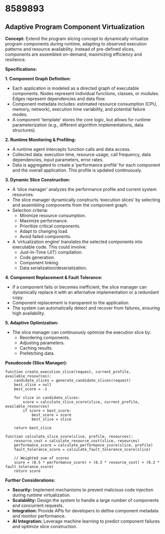 # 8589893

## Adaptive Program Component Virtualization

**Concept:** Extend the program slicing concept to dynamically virtualize program components *during* runtime, adapting to observed execution patterns and resource availability. Instead of pre-defined slices, components are assembled on-demand, maximizing efficiency and resilience.

**Specifications:**

**1. Component Graph Definition:**

*   Each application is modeled as a directed graph of executable components. Nodes represent individual functions, classes, or modules. Edges represent dependencies and data flow.
*   Component metadata includes: estimated resource consumption (CPU, memory, network), execution time variability, and potential failure modes.
*   A component 'template' stores the core logic, but allows for runtime parameterization (e.g., different algorithm implementations, data structures).

**2. Runtime Monitoring & Profiling:**

*   A runtime agent intercepts function calls and data access.
*   Collected data: execution time, resource usage, call frequency, data dependencies, input parameters, error rates.
*   Data is aggregated to create a ‘performance profile’ for each component and the overall application. This profile is updated continuously.

**3. Dynamic Slice Construction:**

*   A ‘slice manager’ analyzes the performance profile and current system resources.
*   The slice manager dynamically constructs ‘execution slices’ by selecting and assembling components from the component graph.
*   Selection criteria:
    *   Minimize resource consumption.
    *   Maximize performance.
    *   Prioritize critical components.
    *   Adapt to changing load.
    *   Avoid failed components.
*   A ‘virtualization engine’ translates the selected components into executable code. This could involve:
    *   Just-In-Time (JIT) compilation.
    *   Code generation.
    *   Component linking.
    *   Data serialization/deserialization.

**4. Component Replacement & Fault Tolerance:**

*   If a component fails or becomes inefficient, the slice manager can dynamically replace it with an alternative implementation or a redundant copy.
*   Component replacement is transparent to the application.
*   The system can automatically detect and recover from failures, ensuring high availability.

**5. Adaptive Optimization:**

*   The slice manager can continuously optimize the execution slice by:
    *   Reordering components.
    *   Adjusting parameters.
    *   Caching results.
    *   Prefetching data.

**Pseudocode (Slice Manager):**

```
function create_execution_slice(request, current_profile, available_resources):
    candidate_slices = generate_candidate_slices(request)
    best_slice = null
    best_score = -1

    for slice in candidate_slices:
        score = calculate_slice_score(slice, current_profile, available_resources)
        if score > best_score:
            best_score = score
            best_slice = slice

    return best_slice

function calculate_slice_score(slice, profile, resources):
    resource_cost = calculate_resource_cost(slice, resources)
    performance_score = calculate_performance_score(slice, profile)
    fault_tolerance_score = calculate_fault_tolerance_score(slice)

    // Weighted sum of scores
    score = (0.5 * performance_score) + (0.3 * resource_cost) + (0.2 * fault_tolerance_score)
    return score
```

**Further Considerations:**

*   **Security:** Implement mechanisms to prevent malicious code injection during runtime virtualization.
*   **Scalability:** Design the system to handle a large number of components and concurrent requests.
*   **Integration:** Provide APIs for developers to define component metadata and monitor performance.
*   **AI Integration:** Leverage machine learning to predict component failures and optimize slice construction.